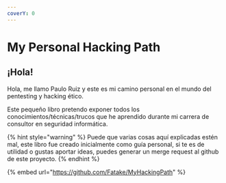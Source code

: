```yaml
---
coverY: 0
---
```


# My Personal Hacking Path

## ¡Hola!

Hola, me llamo Paulo Ruiz y este es mi camino personal en el mundo del pentesting y hacking ético.&#x20;

Este pequeño libro pretendo exponer todos los conocimientos/técnicas/trucos que he aprendido durante mi carrera de consultor en seguridad informática.





{% hint style="warning" %}
Puede que varias cosas aquí explicadas estén mal, este libro fue creado inicialmente como guía personal, si te es de utilidad o gustas aportar ideas, puedes generar un merge request al github de este proyecto.
{% endhint %}

{% embed url="https://github.com/Fatake/MyHackingPath" %}

